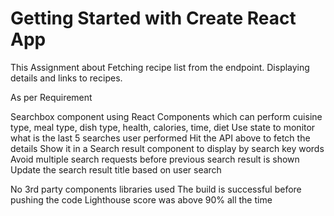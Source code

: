 # Getting Started with Create React App

This Assignment about Fetching recipe list from the endpoint.
Displaying details and links to recipes.

As per Requirement 

 Searchbox component using React Components which can perform cuisine type, meal type, dish type, health, calories, time, diet
Use state to monitor what is the last 5 searches user performed
Hit the API above to fetch the details 
Show it in a Search result component to display by search key words 
Avoid multiple search requests before previous search result is shown
Update the search result title based on user search 

No 3rd party components libraries used 
The build is successful before pushing the code
Lighthouse score was above 90% all the time 
